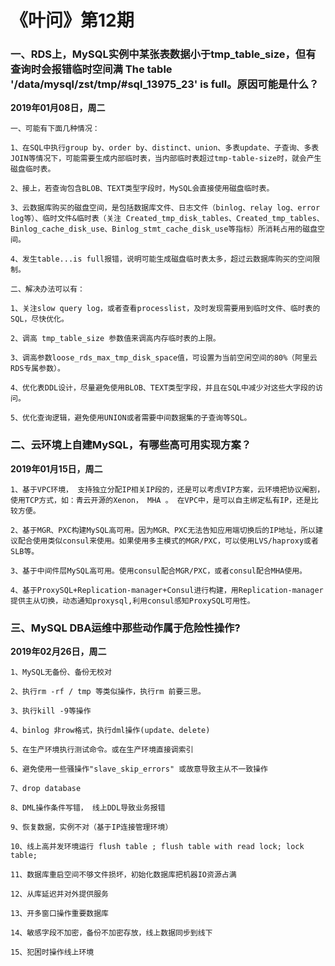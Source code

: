 # 《叶问》第12期

### 一、**RDS上，MySQL实例中某张表数据小于tmp_table_size，但有查询时会报错临时空间满 The table '/data/mysql/zst/tmp/#sql_13975_23' is full。原因可能是什么？**

**2019年01月08日，周二**

```
一、可能有下面几种情况：

1、在SQL中执行group by、order by、distinct、union、多表update、子查询、多表JOIN等情况下，可能需要生成内部临时表，当内部临时表超过tmp-table-size时，就会产生磁盘临时表。

2、接上，若查询包含BLOB、TEXT类型字段时，MySQL会直接使用磁盘临时表。

3、云数据库购买的磁盘空间，是包括数据库文件、日志文件（binlog、relay log、error log等）、临时文件&临时表（关注 Created_tmp_disk_tables、Created_tmp_tables、Binlog_cache_disk_use、Binlog_stmt_cache_disk_use等指标）所消耗占用的磁盘空间。

4、发生table...is full报错，说明可能生成磁盘临时表太多，超过云数据库购买的空间限制。

二、解决办法可以有：

1、关注slow query log，或者查看processlist，及时发现需要用到临时文件、临时表的SQL，尽快优化。

2、调高 tmp_table_size 参数值来调高内存临时表的上限。

3、调高参数loose_rds_max_tmp_disk_space值，可设置为当前空闲空间的80%（阿里云RDS专属参数）。

4、优化表DDL设计，尽量避免使用BLOB、TEXT类型字段，并且在SQL中减少对这些大字段的访问。

5、优化查询逻辑，避免使用UNION或者需要中间数据集的子查询等SQL。
```



### 二、**云环境上自建MySQL，有哪些高可用实现方案？**

**2019年01月15日，周二**

```
1、基于VPC环境， 支持独立分配IP相关IP段的，还是可以考虑VIP方案，云环境把协议阉割，使用TCP方式，如：青云开源的Xenon， MHA 。 在VPC中，是可以自主绑定私有IP，还是比较方便。

2、基于MGR、PXC构建MySQL高可用。因为MGR、PXC无法告知应用端切换后的IP地址，所以建议配合使用类似consul来使用。如果使用多主模式的MGR/PXC，可以使用LVS/haproxy或者SLB等。

3、基于中间件层MySQL高可用。使用consul配合MGR/PXC，或者consul配合MHA使用。

4、基于ProxySQL+Replication-manager+Consul进行构建，用Replication-manager提供主从切换，动态通知proxysql,利用consul感知ProxySQL可用性。
```



### 三、**MySQL DBA运维中那些动作属于危险性操作?**

**2019年02月26日，周二**

```
1、MySQL无备份、备份无校对

2、执行rm -rf / tmp 等类似操作，执行rm 前要三思。

3、执行kill -9等操作

4、binlog 非row格式，执行dml操作(update、delete)

5、在生产环境执行测试命令。或在生产环境直接调索引

6、避免使用一些骚操作"slave_skip_errors" 或故意导致主从不一致操作

7、drop database 

8、DML操作条件写错， 线上DDL导致业务报错

9、恢复数据，实例不对（基于IP连接管理环境）

10、线上高并发环境运行 flush table ; flush table with read lock; lock table;

11、数据库重启空间不够文件损坏，初始化数据库把机器IO资源占满

12、从库延迟并对外提供服务

13、开多窗口操作重要数据库

14、敏感字段不加密，备份不加密存放，线上数据同步到线下

15、犯困时操作线上环境
```

